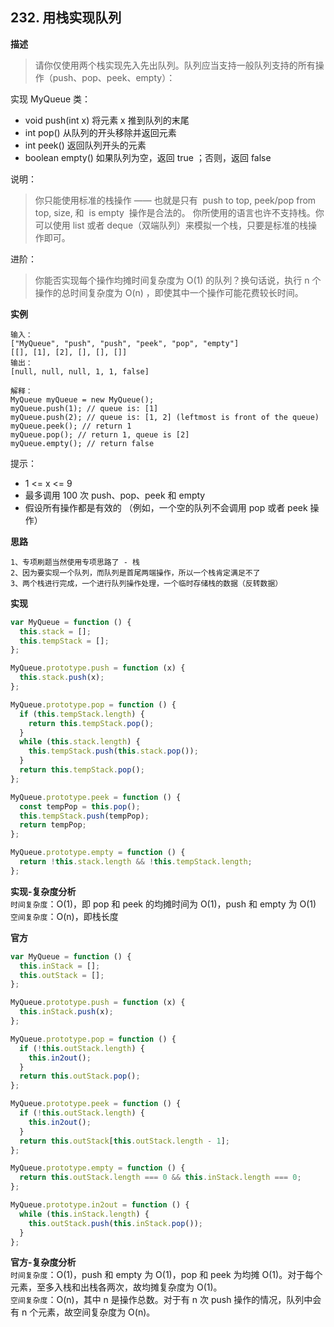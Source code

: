 ## 232. 用栈实现队列

**描述**

> 请你仅使用两个栈实现先入先出队列。队列应当支持一般队列支持的所有操作（push、pop、peek、empty）：

实现 MyQueue 类：

- void push(int x) 将元素 x 推到队列的末尾
- int pop() 从队列的开头移除并返回元素
- int peek() 返回队列开头的元素
- boolean empty() 如果队列为空，返回 true ；否则，返回 false

说明：

> 你只能使用标准的栈操作 —— 也就是只有  push to top, peek/pop from top, size, 和  is empty  操作是合法的。
> 你所使用的语言也许不支持栈。你可以使用 list 或者 deque（双端队列）来模拟一个栈，只要是标准的栈操作即可。

进阶：

> 你能否实现每个操作均摊时间复杂度为 O(1) 的队列？换句话说，执行 n 个操作的总时间复杂度为 O(n) ，即使其中一个操作可能花费较长时间。

**实例**

```
输入：
["MyQueue", "push", "push", "peek", "pop", "empty"]
[[], [1], [2], [], [], []]
输出：
[null, null, null, 1, 1, false]

解释：
MyQueue myQueue = new MyQueue();
myQueue.push(1); // queue is: [1]
myQueue.push(2); // queue is: [1, 2] (leftmost is front of the queue)
myQueue.peek(); // return 1
myQueue.pop(); // return 1, queue is [2]
myQueue.empty(); // return false

```

提示：

- 1 <= x <= 9
- 最多调用 100 次 push、pop、peek 和 empty
- 假设所有操作都是有效的 （例如，一个空的队列不会调用 pop 或者 peek 操作）

**思路**

```
1、专项刷题当然使用专项思路了 - 栈
2、因为要实现一个队列，而队列是首尾两端操作，所以一个栈肯定满足不了
3、两个栈进行完成，一个进行队列操作处理，一个临时存储栈的数据（反转数据）
```

**实现**

```js
var MyQueue = function () {
  this.stack = [];
  this.tempStack = [];
};

MyQueue.prototype.push = function (x) {
  this.stack.push(x);
};

MyQueue.prototype.pop = function () {
  if (this.tempStack.length) {
    return this.tempStack.pop();
  }
  while (this.stack.length) {
    this.tempStack.push(this.stack.pop());
  }
  return this.tempStack.pop();
};

MyQueue.prototype.peek = function () {
  const tempPop = this.pop();
  this.tempStack.push(tempPop);
  return tempPop;
};

MyQueue.prototype.empty = function () {
  return !this.stack.length && !this.tempStack.length;
};
```

**实现-复杂度分析**  
`时间复杂度`：O(1)，即 pop 和 peek 的均摊时间为 O(1)，push 和 empty 为 O(1)  
`空间复杂度`：O(n)，即栈长度

**官方**

```js
var MyQueue = function () {
  this.inStack = [];
  this.outStack = [];
};

MyQueue.prototype.push = function (x) {
  this.inStack.push(x);
};

MyQueue.prototype.pop = function () {
  if (!this.outStack.length) {
    this.in2out();
  }
  return this.outStack.pop();
};

MyQueue.prototype.peek = function () {
  if (!this.outStack.length) {
    this.in2out();
  }
  return this.outStack[this.outStack.length - 1];
};

MyQueue.prototype.empty = function () {
  return this.outStack.length === 0 && this.inStack.length === 0;
};

MyQueue.prototype.in2out = function () {
  while (this.inStack.length) {
    this.outStack.push(this.inStack.pop());
  }
};
```

**官方-复杂度分析**  
`时间复杂度`：O(1)，push 和 empty 为 O(1)，pop 和 peek 为均摊 O(1)。对于每个元素，至多入栈和出栈各两次，故均摊复杂度为 O(1)。  
`空间复杂度`：O(n)，其中 n 是操作总数。对于有 n 次 push 操作的情况，队列中会有 n 个元素，故空间复杂度为 O(n)。
